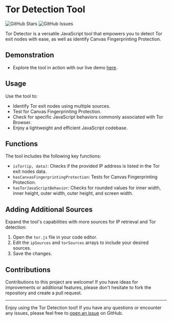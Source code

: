 # Tor Detection Tool

![GitHub Stars](https://img.shields.io/github/stars/dehlirious/tor-detector)
![GitHub Issues](https://img.shields.io/github/issues/dehlirious/tor-detector)

Tor Detector is a versatile JavaScript tool that empowers you to detect Tor exit nodes with ease, as well as identify Canvas Fingerprinting Protection.

## Demonstration
- Explore the tool in action with our live demo [here](https://zrr.us/x/detect-tor/).


## Usage

Use the tool to:

- Identify Tor exit nodes using multiple sources.
- Test for Canvas Fingerprinting Protection.
- Check for specific JavaScript behaviors commonly associated with Tor Browser.
- Enjoy a lightweight and efficient JavaScript codebase.

## Functions

The tool includes the following key functions:

- `isTor(ip, data)`: Checks if the provided IP address is listed in the Tor exit nodes data.
- `hasCanvasFingerprintingProtection`: Tests for Canvas Fingerprinting Protection.
- `hasTorJavaScriptBehavior`: Checks for rounded values for inner width, inner height, outer width, outer height, and screen width.

## Adding Additional Sources

Expand the tool's capabilities with more sources for IP retrieval and Tor detection:

1. Open the `tor.js` file in your code editor.
2. Edit the `ipSources` and `torSources` arrays to include your desired sources.
3. Save the changes.

## Contributions

Contributions to this project are welcome! If you have ideas for improvements or additional features, please don't hesitate to fork the repository and create a pull request.

---

Enjoy using the Tor Detection tool! If you have any questions or encounter any issues, please feel free to [open an issue](https://github.com/dehlirious/tor-detector/issues) on GitHub.
